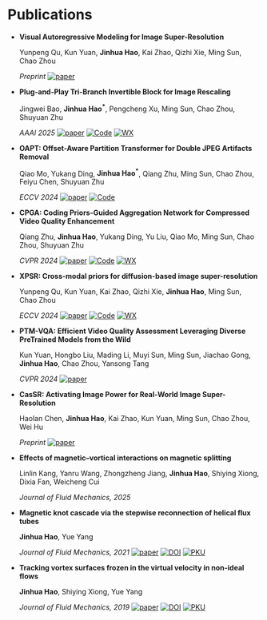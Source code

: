 <span class='anchor' id='publications'></span>

# Publications

- **Visual Autoregressive Modeling for Image Super-Resolution**

  Yunpeng Qu, Kun Yuan, **Jinhua Hao**, Kai Zhao, Qizhi Xie, Ming Sun, Chao Zhou

  *Preprint* 
  [![paper](https://img.shields.io/badge/Paper-blue?logo=arxiv&logoColor=white&style=flat&labelColor=505050)](https://arxiv.org/abs/2501.18993) 

- **Plug-and-Play Tri-Branch Invertible Block for Image Rescaling**

  Jingwei Bao, **Jinhua Hao<sup>*</sup>**, Pengcheng Xu, Ming Sun, Chao Zhou, Shuyuan Zhu

  *AAAI 2025* 
  [![paper](https://img.shields.io/badge/Paper-blue?logo=arxiv&logoColor=white&style=flat&labelColor=505050)](https://arxiv.org/abs/2412.13508) 
  [![Code](https://img.shields.io/badge/Code-blue?logo=github&logoColor=white&style=flat&labelColor=505050)](https://github.com/Jingwei-Bao/T-InvBlocks) 
  [![WX](https://img.shields.io/badge/Post-blue?logo=wechat&logoColor=white&style=flat&labelColor=505050)](https://mp.weixin.qq.com/s/H2bAM1RmZxNpsMp6IsNauQ) 

- **OAPT: Offset-Aware Partition Transformer for Double JPEG Artifacts Removal**

  Qiao Mo, Yukang Ding, **Jinhua Hao<sup>*</sup>**, Qiang Zhu, Ming Sun, Chao Zhou, Feiyu Chen, Shuyuan Zhu

  *ECCV 2024* 
  [![paper](https://img.shields.io/badge/Paper-blue?logo=arxiv&logoColor=white&style=flat&labelColor=505050)](https://www.ecva.net/papers/eccv_2024/papers_ECCV/papers/03228.pdf) 
  [![Code](https://img.shields.io/badge/Code-blue?logo=github&logoColor=white&style=flat&labelColor=505050)](https://github.com/QMoQ/OAPT)

- **CPGA: Coding Priors-Guided Aggregation Network for Compressed Video Quality Enhancement**

  Qiang Zhu, **Jinhua Hao**, Yukang Ding, Yu Liu, Qiao Mo, Ming Sun, Chao Zhou, Shuyuan Zhu

  *CVPR 2024* 
  [![paper](https://img.shields.io/badge/Paper-blue?logo=arxiv&logoColor=white&style=flat&labelColor=505050)](https://openaccess.thecvf.com/content/CVPR2024/papers/Zhu_CPGA_Coding_Priors-Guided_Aggregation_Network_for_Compressed_Video_Quality_Enhancement_CVPR_2024_paper.pdf) 
  [![Code](https://img.shields.io/badge/Code-blue?logo=github&logoColor=white&style=flat&labelColor=505050)](https://github.com/QZ1-boy/CPGA) 
  [![WX](https://img.shields.io/badge/Post-blue?logo=wechat&logoColor=white&style=flat&labelColor=505050)](https://mp.weixin.qq.com/s/ixog0p_bYTv_daMjTAwEyA) 

- **XPSR: Cross-modal priors for diffusion-based image super-resolution**

  Yunpeng Qu, Kun Yuan, Kai Zhao, Qizhi Xie, **Jinhua Hao**, Ming Sun, Chao Zhou

  *ECCV 2024* 
  [![paper](https://img.shields.io/badge/Paper-blue?logo=arxiv&logoColor=white&style=flat&labelColor=505050)](https://www.ecva.net/papers/eccv_2024/papers_ECCV/papers/01755.pdf) 
  [![Code](https://img.shields.io/badge/Code-blue?logo=github&logoColor=white&style=flat&labelColor=505050)](https://github.com/qyp2000/XPSR) 
  [![WX](https://img.shields.io/badge/Post-blue?logo=wechat&logoColor=white&style=flat&labelColor=505050)](https://mp.weixin.qq.com/s/zRUoL2eJaOS2wIcB_xiQkg)

- **PTM-VQA: Efficient Video Quality Assessment Leveraging Diverse PreTrained Models from the Wild**

  Kun Yuan, Hongbo Liu, Mading Li, Muyi Sun, Ming Sun, Jiachao Gong, **Jinhua Hao**, Chao Zhou, Yansong Tang

  *CVPR 2024* 
  [![paper](https://img.shields.io/badge/Paper-blue?logo=arxiv&logoColor=white&style=flat&labelColor=505050)](https://openaccess.thecvf.com/content/CVPR2024/papers/Yuan_PTM-VQA_Efficient_Video_Quality_Assessment_Leveraging_Diverse_PreTrained_Models_from_CVPR_2024_paper.pdf) 

- **CasSR: Activating Image Power for Real-World Image Super-Resolution**

  Haolan Chen, **Jinhua Hao**, Kai Zhao, Kun Yuan, Ming Sun, Chao Zhou, Wei Hu

  *Preprint* 
  [![paper](https://img.shields.io/badge/Paper-blue?logo=arxiv&logoColor=white&style=flat&labelColor=505050)](https://arxiv.org/abs/2403.11451) 

- **Effects of magnetic–vortical interactions on magnetic splitting**

  Linlin Kang, Yanru Wang, Zhongzheng Jiang, **Jinhua Hao**, Shiying Xiong, Dixia Fan, Weicheng Cui

  *Journal of Fluid Mechanics, 2025* 

- **Magnetic knot cascade via the stepwise reconnection of helical flux tubes**

  **Jinhua Hao**, Yue Yang

  *Journal of Fluid Mechanics, 2021* 
  [![paper](https://img.shields.io/badge/Paper-blue?logo=arxiv&logoColor=white&style=flat&labelColor=505050)](https://www.researchgate.net/profile/Yue-Yang-11/publication/349411681_Magnetic_knot_cascade_via_the_stepwise_reconnection_of_helical_flux_tubes/links/602f631392851c4ed58062be/Magnetic-knot-cascade-via-the-stepwise-reconnection-of-helical-flux-tubes.pdf) 
  [![DOI](https://img.shields.io/badge/Paper-blue?logo=doi&logoColor=white&style=flat&labelColor=505050)](https://www.cambridge.org/core/journals/journal-of-fluid-mechanics/article/abs/magnetic-knot-cascade-via-the-stepwise-reconnection-of-helical-flux-tubes/B356EACB1EDB95A98223264A0205B129) 
  [![PKU](https://img.shields.io/badge/PKU-News-blue?style=flat&labelColor=505050)](https://www.coe.pku.edu.cn/newsfocus/fast/11585.html) 

- **Tracking vortex surfaces frozen in the virtual velocity in non-ideal flows**

  **Jinhua Hao**, Shiying Xiong, Yue Yang

  *Journal of Fluid Mechanics, 2019* 
  [![paper](https://img.shields.io/badge/Paper-blue?logo=arxiv&logoColor=white&style=flat&labelColor=505050)](https://www.researchgate.net/profile/Yue-Yang-11/publication/330640967_Tracking_vortex_surfaces_frozen_in_the_virtual_velocity_in_non-ideal_flows/links/5c4bb76692851c22a3911051/Tracking-vortex-surfaces-frozen-in-the-virtual-velocity-in-non-ideal-flows.pdf) 
  [![DOI](https://img.shields.io/badge/Paper-blue?logo=doi&logoColor=white&style=flat&labelColor=505050)](https://www.cambridge.org/core/journals/journal-of-fluid-mechanics/article/abs/tracking-vortex-surfaces-frozen-in-the-virtual-velocity-in-nonideal-flows/64E2BACB47FD757AB7808626EB9C232D) 
  [![PKU](https://img.shields.io/badge/PKU-News-blue?style=flat&labelColor=505050)](https://www.coe.pku.edu.cn/research/progress/6710.html) 

<span class='anchor' id='projects'></span>
